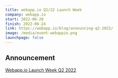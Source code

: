 ```yaml
---
title: webapp.io Q2/22 Launch Week
company: webapp.io
start: 2022-06-20
finish: 2022-06-24
link: https://webapp.io/blog/announcing-q2-2022/
image: /media/event-webappio.png
launchpage: false
---
```


## Announcement

[Webapp.io Launch Week Q2 2022](https://webapp.io/blog/announcing-q2-2022/)